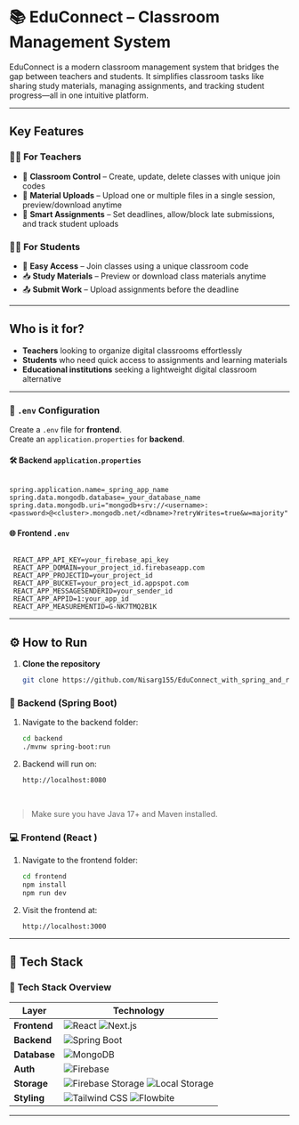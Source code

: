 
# 📚 EduConnect – Classroom Management System

EduConnect is a modern classroom management system that bridges the gap between teachers and students. It simplifies classroom tasks like sharing study materials, managing assignments, and tracking student progress—all in one intuitive platform.

---

##  Key Features

### 👩‍🏫 For Teachers
- 🔹 **Classroom Control** – Create, update, delete classes with unique join codes  
- 📎 **Material Uploads** – Upload one or multiple files in a single session, preview/download anytime  
- 📝 **Smart Assignments** – Set deadlines, allow/block late submissions, and track student uploads  

### 👨‍🎓 For Students
- 🔹 **Easy Access** – Join classes using a unique classroom code  
- 📥 **Study Materials** – Preview or download class materials anytime  
- 📤 **Submit Work** – Upload assignments before the deadline  

---

## Who is it for?

- **Teachers** looking to organize digital classrooms effortlessly  
- **Students** who need quick access to assignments and learning materials  
- **Educational institutions** seeking a lightweight digital classroom alternative  

---



### 📁 `.env` Configuration

Create a `.env` file for **frontend**.<br>
Create an `application.properties` for **backend**.

#### 🛠️ Backend `application.properties`

```application.properties

spring.application.name=_spring_app_name
spring.data.mongodb.database=_your_database_name
spring.data.mongodb.uri="mongodb+srv://<username>:<password>@<cluster>.mongodb.net/<dbname>?retryWrites=true&w=majority"

```

#### 🌐 Frontend `.env`

```env

 REACT_APP_API_KEY=your_firebase_api_key
 REACT_APP_DOMAIN=your_project_id.firebaseapp.com
 REACT_APP_PROJECTID=your_project_id
 REACT_APP_BUCKET=your_project_id.appspot.com
 REACT_APP_MESSAGESENDERID=your_sender_id
 REACT_APP_APPID=1:your_app_id
 REACT_APP_MEASUREMENTID=G-NK7TMQ2B1K

```

---


## ⚙️ How to Run

1. **Clone the repository**
   ```bash
   git clone https://github.com/Nisarg155/EduConnect_with_spring_and_react

### 🔧 Backend (Spring Boot)
1. Navigate to the backend folder:
   ```bash
   cd backend
   ./mvnw spring-boot:run
   ```

3. Backend will run on:

   ```
   http://localhost:8080
   ```
<br>

> Make sure you have Java 17+ and Maven installed.


### 💻 Frontend (React )

1. Navigate to the frontend folder:

   ```bash
   cd frontend
   npm install
   npm run dev
   ```

2. Visit the frontend at:

   ```
   http://localhost:3000
   ```


---


## 🧰 Tech Stack


### 🧱 **Tech Stack Overview**

| Layer        | Technology                                                                                                                                                                                                                                         |
| ------------ | -------------------------------------------------------------------------------------------------------------------------------------------------------------------------------------------------------------------------------------------------- |
| **Frontend** | ![React](https://img.shields.io/badge/React-20232A?style=for-the-badge\&logo=react\&logoColor=61DAFB) ![Next.js](https://img.shields.io/badge/Next.js-000000?style=for-the-badge\&logo=next.js\&logoColor=white)                                   |
| **Backend**  | ![Spring Boot](https://img.shields.io/badge/Spring_Boot-6DB33F?style=for-the-badge\&logo=spring-boot\&logoColor=white)                                                                                                                             |
| **Database** | ![MongoDB](https://img.shields.io/badge/MongoDB-4EA94B?style=for-the-badge\&logo=mongodb\&logoColor=white)                                                                                                                                         |
| **Auth**     | ![Firebase](https://img.shields.io/badge/Firebase_Auth-FFCA28?style=for-the-badge\&logo=firebase\&logoColor=black)                                                                                                                                 |
| **Storage**  | ![Firebase Storage](https://img.shields.io/badge/Firebase_Storage-FFA000?style=for-the-badge\&logo=firebase\&logoColor=black) ![Local Storage](https://img.shields.io/badge/Local_Storage-444444?style=for-the-badge\&logo=files\&logoColor=white) |
| **Styling**  | ![Tailwind CSS](https://img.shields.io/badge/Tailwind_CSS-38B2AC?style=for-the-badge\&logo=tailwind-css\&logoColor=white) ![Flowbite](https://img.shields.io/badge/Flowbite-0F172A?style=for-the-badge\&logo=flowbite\&logoColor=00BFFF)           |

---
